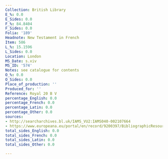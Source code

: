 ```yaml
---
Collection: British Library
E_%: 0.0
E_Sides: 0.0
F_%: 84.8404
F_Sides: 0.0
Folia: '189'
Headnote: New Testament in French
Item: 586
L_%: 15.1596
L_Sides: 0.0
Location: London
MS_Date: s.xiv
MS_ID: '574'
Notes: see catalogue for contents
O_%: 0.0
O_Sides: 0.0
Place_of_production: ''
Produced_for: ''
Reference: Royal 20 B V
percentage_English: 0.0
percentage_French: 0.0
percentage_Latin: 0.0
percentage_Other: 0.0
sources:
- http://searcharchives.bl.uk/IAMS_VU2:IAMS040-002107664
- https://www.europeana.eu/portal/en/record/9200397/BibliographicResource_3000126277109.html
total_sides_English: 0.0
total_sides_French: 0.0
total_sides_Latin: 0.0
total_sides_Other: 0.0

---
```

